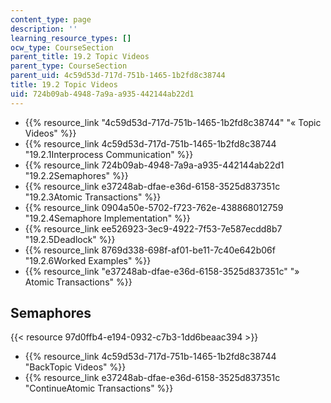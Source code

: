 ```yaml
---
content_type: page
description: ''
learning_resource_types: []
ocw_type: CourseSection
parent_title: 19.2 Topic Videos
parent_type: CourseSection
parent_uid: 4c59d53d-717d-751b-1465-1b2fd8c38744
title: 19.2 Topic Videos
uid: 724b09ab-4948-7a9a-a935-442144ab22d1
---
```


*   {{% resource_link "4c59d53d-717d-751b-1465-1b2fd8c38744" "« Topic Videos" %}}
*   {{% resource_link 4c59d53d-717d-751b-1465-1b2fd8c38744 "19.2.1Interprocess Communication" %}}
*   {{% resource_link 724b09ab-4948-7a9a-a935-442144ab22d1 "19.2.2Semaphores" %}}
*   {{% resource_link e37248ab-dfae-e36d-6158-3525d837351c "19.2.3Atomic Transactions" %}}
*   {{% resource_link 0904a50e-5702-f723-762e-438868012759 "19.2.4Semaphore Implementation" %}}
*   {{% resource_link ee526923-3ec9-4922-7f53-7e587ecdd8b7 "19.2.5Deadlock" %}}
*   {{% resource_link 8769d338-698f-af01-be11-7c40e642b06f "19.2.6Worked Examples" %}}
*   {{% resource_link "e37248ab-dfae-e36d-6158-3525d837351c" "» Atomic Transactions" %}}

Semaphores
----------

{{< resource 97d0ffb4-e194-0932-c7b3-1dd6beaac394 >}}

*   {{% resource_link 4c59d53d-717d-751b-1465-1b2fd8c38744 "BackTopic Videos" %}}
*   {{% resource_link e37248ab-dfae-e36d-6158-3525d837351c "ContinueAtomic Transactions" %}}